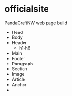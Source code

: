 # officialsite
PandaCraftNW web page build

* Head
* Body
* Header
  * h1-h6
* Main
* Footer
* Paragraph
* Section
* Image
* Article
* Anchor
* 
